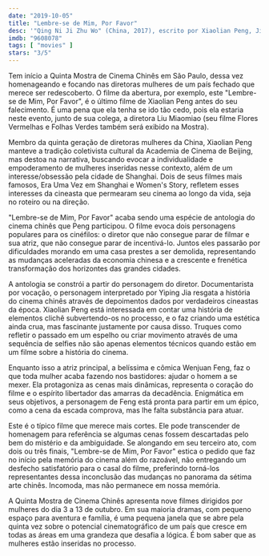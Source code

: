 ```yaml
---
date: "2019-10-05"
title: "Lembre-se de Mim, Por Favor"
desc: '"Qing Ni Ji Zhu Wo" (China, 2017), escrito por Xiaolian Peng, Jian Wang e Yuan Xu, dirigido por Xiaolian Peng, com Wenjuan Feng, Zongying Huang e Yiping Jia. Escrito para o CinemAqui como parte da cobertura da Mostra de Cinema Chinês.'
imdb: "9608078"
tags: [ "movies" ]
stars: "3/5"
---
```

Tem início a Quinta Mostra de Cinema Chinês em São Paulo, dessa vez homenageando e focando nas diretoras mulheres de um país fechado que merece ser redescoberto. O filme da abertura, por exemplo, este "Lembre-se de Mim, Por Favor", é o último filme de Xiaolian Peng antes do seu falecimento. É uma pena que ela tenha se ido tão cedo, pois ela estaria neste evento, junto de sua colega, a diretora Liu Miaomiao (seu filme Flores Vermelhas e Folhas Verdes também será exibido na Mostra).

Membro da quinta geração de diretoras mulheres da China, Xiaolian Peng manteve a tradição coletivista cultural da Academia de Cinema de Beijing, mas destoa na narrativa, buscando evocar a individualidade e empoderamento de mulheres inseridas nesse contexto, além de um interesse/obsessão pela cidade de Shanghai. Dois de seus filmes mais famosos, Era Uma Vez em Shanghai e Women's Story, refletem esses interesses da cineasta que permearam seu cinema ao longo da vida, seja no roteiro ou na direção.

"Lembre-se de Mim, Por Favor" acaba sendo uma espécie de antologia do cinema chinês que Peng participou. O filme evoca dois personagens populares para os cinéfilos: o diretor que não consegue parar de filmar e sua atriz, que não consegue parar de incentivá-lo. Juntos eles passarão por dificuldades morando em uma casa prestes a ser demolida, representando as mudanças aceleradas da economia chinesa e a crescente e frenética transformação dos horizontes das grandes cidades.

A antologia se constrói a partir do personagem do diretor. Documentarista por vocação, o personagem interpretado por Yiping Jia resgata a história do cinema chinês através de depoimentos dados por verdadeiros cineastas da época. Xiaolian Peng está interessada em contar uma história de elementos clichê subvertendo-os no processo, e o faz criando uma estética ainda crua, mas fascinante justamente por causa disso. Truques como refletir o passado em um espelho ou criar movimento através de uma sequência de selfies não são apenas elementos técnicos quando estão em um filme sobre a história do cinema.

Enquanto isso a atriz principal, a belíssima e cômica Wenjuan Feng, faz o que toda mulher acaba fazendo nos bastidores: ajudar o homem a se mexer. Ela protagoniza as cenas mais dinâmicas, representa o coração do filme e o espírito libertador das amarras da decadência. Enigmática em seus objetivos, a personagem de Feng está pronta para partir em um épico, como a cena da escada comprova, mas lhe falta substância para atuar.

Este é o típico filme que merece mais cortes. Ele pode transcender de homenagem para referência se algumas cenas fossem descartadas pelo bem do mistério e da ambiguidade. Se alongando em seu terceiro ato, com dois ou três finais, "Lembre-se de Mim, Por Favor" estica o pedido que faz no início pela memória do cinema além do razoável, não entregando um desfecho satisfatório para o casal do filme, preferindo torná-los representantes dessa inconclusão das mudanças no panorama da sétima arte chinês. Incomoda, mas não permanece em nossa memória.

A Quinta Mostra de Cinema Chinês apresenta nove filmes dirigidos por mulheres do dia 3 a 13 de outubro. Em sua maioria dramas, com pequeno espaço para aventura e família, é uma pequena janela que se abre pela quinta vez sobre o potencial cinematográfico de um país que cresce em todas as áreas em uma grandeza que desafia a lógica. É bom saber que as mulheres estão inseridas no processo.
